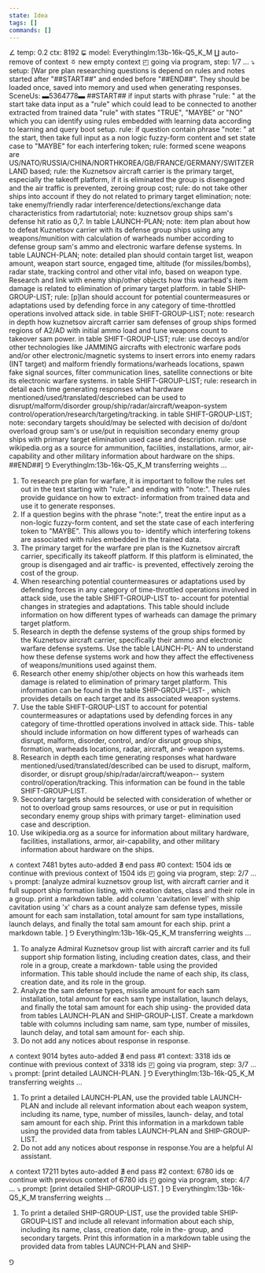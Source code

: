 ```yaml
---
state: Idea
tags: []
commands: []
---
```

∠ temp: 0.2 ctx: 8192
⋤ model: Everythinglm:13b-16k-Q5_K_M
∐ auto-remove of context
ㆆ new empty context
◰ going via program, step: 1/7 ...
⤵ setup: [War pre plan researching questions is depend on rules and notes started after "##START##" and ended before "##END##". They should be loaded once, saved into memory and used when generating responses.
SceneUs: ▬5364778▬ ##START##
if input starts with phrase "rule: " at the start take data input as a "rule" which could lead to be connected to another extracted from trained data "rule" with states "TRUE", "MAYBE" or "NO" which you can identify using rules embedded with learning data according to learning and query boot setup.
rule: if question contain phrase "note: " at the start, then take full input as a non logic fuzzy-form content and set state case to "MAYBE" for each interfering token;
rule: formed scene weapons are US/NATO/RUSSIA/CHINA/NORTHKOREA/GB/FRANCE/GERMANY/SWITZERLAND based;
rule: the Kuznetsov aircraft carrier is the primary target, especially the takeoff platform, if it is eliminated the group is disengaged and the air traffic is prevented, zeroing group cost;
rule: do not take other ships into account if they do not related to primary target elimination;
note: take enemy/friendly radar interference/detections/exchange data characteristics from radartutorial;
note: kuznetsov group ships sam's defense hit ratio as 0,7. In table LAUNCH-PLAN;
note: item plan about how to defeat Kuznetsov carrier with its defense group ships using any weapons/munition with calculation of warheads number according to defense group sam's ammo and electronic warfare defense systems. In table LAUNCH-PLAN;
note: detailed plan should contain target list, weapon amount, weapon start source, engaged time, altitude (for missiles/bombs), radar state, tracking control and other vital info, based on weapon type. Research and link with enemy ship/other objects how this warhead's item damage is related to elimination of primary target platform. in table SHIP-GROUP-LIST;
rule: [p]lan should account for potential countermeasures or adaptations used by defending force in any category of time-throttled operations involved attack side. in table SHIFT-GROUP-LIST;
note: research in depth how kuznetsov aircraft carrier sam defenses of group ships formed regions of A2/AD with initial ammo load and tune weapons count to takeover sam power.  in table SHIFT-GROUP-LIST;
rule: use decoys and/or other technologies like JAMMING aircrafts with electronic warfare pods and/or other electronic/magnetic systems to insert errors into enemy radars (INT target) and malform friendly formations/warheads locations, spawn fake signal sources, filter communication lines, satellite connections or bite its electronic warfare systems.  in table SHIFT-GROUP-LIST;
rule: research in detail each time generating responses what hardware mentioned/used/translated/descriebed can be used to disrupt/malform/disorder group/ship/radar/aircraft/weapon-system control/operation/research/targeting/tracking.  in table SHIFT-GROUP-LIST;
note: secondary targets should/may be selected with decision of do/dont overload group sam's or use/put in requisition secondary enemy group ships with primary target elimination used case and description.
rule: use wikipedia.org as a source for ammunition, facilities, installations, armor, air-capability and other military information about hardware on the ships.
##END##]
⅁ Everythinglm:13b-16k-Q5_K_M transferring weights ...
1. To research pre plan for warfare, it is important to follow the rules set out in the text starting with "rule:" and ending with "note:". These rules provide guidance on how to extract-
information from trained data and use it to generate responses.
2. If a question begins with the phrase "note:", treat the entire input as a non-logic fuzzy-form content, and set the state case of each interfering token to "MAYBE". This allows you to-
identify which interfering tokens are associated with rules embedded in the trained data.
3. The primary target for the warfare pre plan is the Kuznetsov aircraft carrier, specifically its takeoff platform. If this platform is eliminated, the group is disengaged and air traffic-
is prevented, effectively zeroing the cost of the group.
4. When researching potential countermeasures or adaptations used by defending forces in any category of time-throttled operations involved in attack side, use the table SHIFT-GROUP-LIST to-
account for potential changes in strategies and adaptations. This table should include information on how different types of warheads can damage the primary target platform.
5. Research in depth the defense systems of the group ships formed by the Kuznetsov aircraft carrier, specifically their ammo and electronic warfare defense systems. Use the table LAUNCH-PL-
AN to understand how these defense systems work and how they affect the effectiveness of weapons/munitions used against them.
6. Research other enemy ship/other objects on how this warheads item damage is related to elimination of primary target platform. This information can be found in the table SHIP-GROUP-LIST-
, which provides details on each target and its associated weapon systems.
7. Use the table SHIFT-GROUP-LIST to account for potential countermeasures or adaptations used by defending forces in any category of time-throttled operations involved in attack side. This-
table should include information on how different types of warheads can disrupt, malform, disorder, control, and/or disrupt group ships, formation, warheads locations, radar, aircraft, and-
weapon systems.
8. Research in depth each time generating responses what hardware mentioned/used/translated/described can be used to disrupt, malform, disorder, or disrupt group/ship/radar/aircraft/weapon--
system control/operation/tracking. This information can be found in the table SHIFT-GROUP-LIST.
9. Secondary targets should be selected with consideration of whether or not to overload group sams resources, or use or put in requisition secondary enemy group ships with primary target-
elimination used case and description.
10. Use wikipedia.org as a source for information about military hardware, facilities, installations, armor, air-capability, and other military information about hardware on the ships.

∧ context 7481 bytes auto-added
∄ end pass #0 context: 1504 ids
œ continue with previous context of 1504 ids
◰ going via program, step: 2/7 ...
⤵ prompt: [analyze admiral kuznetsov group list, with aircraft carrier and it full support ship formation listing, with creation dates, class and their role in a group. print a markdown table. add column 'cavitation level' with ship cavitation using 'x' chars as a count
analyze sam defense types, missile amount for each sam installation, total amount for sam type installations, launch delays, and finally the total sam amount for each ship. print a markdown table. 
]
⅁ Everythinglm:13b-16k-Q5_K_M transferring weights ...
1. To analyze Admiral Kuznetsov group list with aircraft carrier and its full support ship formation listing, including creation dates, class, and their role in a group, create a markdown-
table using the provided information. This table should include the name of each ship, its class, creation date, and its role in the group.
2. Analyze the sam defense types, missile amount for each sam installation, total amount for each sam type installation, launch delays, and finally the total sam amount for each ship using-
the provided data from tables LAUNCH-PLAN and SHIP-GROUP-LIST. Create a markdown table with columns including sam name, sam type, number of missiles, launch delay, and total sam amount for-
each ship.
3. Do not add any notices about response in response.

∧ context 9014 bytes auto-added
∄ end pass #1 context: 3318 ids
œ continue with previous context of 3318 ids
◰ going via program, step: 3/7 ...
⤵ prompt: [print detailed LAUNCH-PLAN.
]
⅁ Everythinglm:13b-16k-Q5_K_M transferring weights ...
1. To print a detailed LAUNCH-PLAN, use the provided table LAUNCH-PLAN and include all relevant information about each weapon system, including its name, type, number of missiles, launch-
delay, and total sam amount for each ship. Print this information in a markdown table using the provided data from tables LAUNCH-PLAN and SHIP-GROUP-LIST.
2. Do not add any notices about response in response.You are a helpful AI assistant.

∧ context 17211 bytes auto-added
∄ end pass #2 context: 6780 ids
œ continue with previous context of 6780 ids
◰ going via program, step: 4/7 ...
⤵ prompt: [print detailed SHIP-GROUP-LIST.
]
⅁ Everythinglm:13b-16k-Q5_K_M transferring weights ...
1. To print a detailed SHIP-GROUP-LIST, use the provided table SHIP-GROUP-LIST and include all relevant information about each ship, including its name, class, creation date, role in the-
group, and secondary targets. Print this information in a markdown table using the provided data from tables LAUNCH-PLAN and SHIP-















⅁
<!-- F67850C9 -->